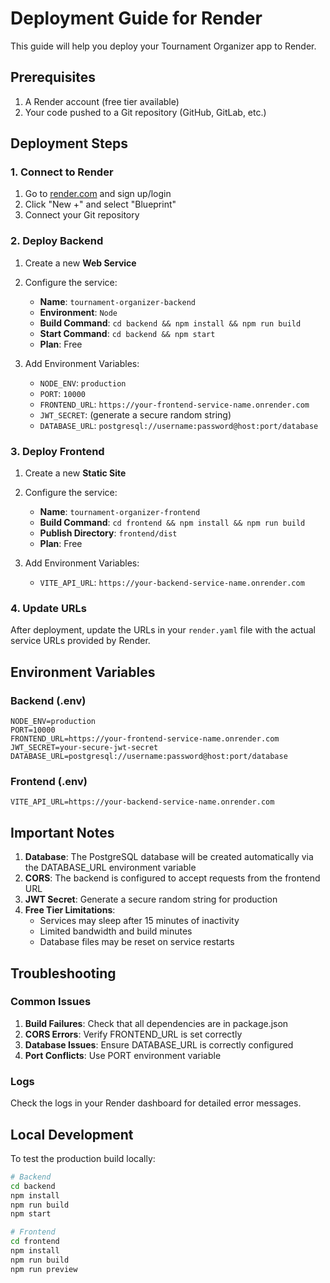 # Deployment Guide for Render

This guide will help you deploy your Tournament Organizer app to Render.

## Prerequisites

1. A Render account (free tier available)
2. Your code pushed to a Git repository (GitHub, GitLab, etc.)

## Deployment Steps

### 1. Connect to Render

1. Go to [render.com](https://render.com) and sign up/login
2. Click "New +" and select "Blueprint"
3. Connect your Git repository

### 2. Deploy Backend

1. Create a new **Web Service**
2. Configure the service:

   - **Name**: `tournament-organizer-backend`
   - **Environment**: `Node`
   - **Build Command**: `cd backend && npm install && npm run build`
   - **Start Command**: `cd backend && npm start`
   - **Plan**: Free

3. Add Environment Variables:
   - `NODE_ENV`: `production`
   - `PORT`: `10000`
   - `FRONTEND_URL`: `https://your-frontend-service-name.onrender.com`
   - `JWT_SECRET`: (generate a secure random string)
   - `DATABASE_URL`: `postgresql://username:password@host:port/database`

### 3. Deploy Frontend

1. Create a new **Static Site**
2. Configure the service:

   - **Name**: `tournament-organizer-frontend`
   - **Build Command**: `cd frontend && npm install && npm run build`
   - **Publish Directory**: `frontend/dist`
   - **Plan**: Free

3. Add Environment Variables:
   - `VITE_API_URL`: `https://your-backend-service-name.onrender.com`

### 4. Update URLs

After deployment, update the URLs in your `render.yaml` file with the actual service URLs provided by Render.

## Environment Variables

### Backend (.env)

```env
NODE_ENV=production
PORT=10000
FRONTEND_URL=https://your-frontend-service-name.onrender.com
JWT_SECRET=your-secure-jwt-secret
DATABASE_URL=postgresql://username:password@host:port/database
```

### Frontend (.env)

```env
VITE_API_URL=https://your-backend-service-name.onrender.com
```

## Important Notes

1. **Database**: The PostgreSQL database will be created automatically via the DATABASE_URL environment variable
2. **CORS**: The backend is configured to accept requests from the frontend URL
3. **JWT Secret**: Generate a secure random string for production
4. **Free Tier Limitations**:
   - Services may sleep after 15 minutes of inactivity
   - Limited bandwidth and build minutes
   - Database files may be reset on service restarts

## Troubleshooting

### Common Issues

1. **Build Failures**: Check that all dependencies are in package.json
2. **CORS Errors**: Verify FRONTEND_URL is set correctly
3. **Database Issues**: Ensure DATABASE_URL is correctly configured
4. **Port Conflicts**: Use PORT environment variable

### Logs

Check the logs in your Render dashboard for detailed error messages.

## Local Development

To test the production build locally:

```bash
# Backend
cd backend
npm install
npm run build
npm start

# Frontend
cd frontend
npm install
npm run build
npm run preview
```
